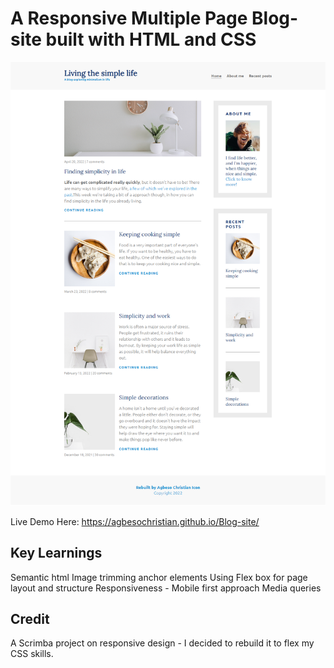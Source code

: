 # A Responsive Multiple Page Blog-site built with HTML and CSS
<img src="./img/desktop-view.png">


Live Demo Here:  https://agbesochristian.github.io/Blog-site/


## Key Learnings
Semantic html
Image trimming
anchor elements
Using Flex box for page layout and structure
Responsiveness - Mobile first approach
Media queries


## Credit
A Scrimba project on responsive design - I decided to rebuild it to flex my CSS skills.
